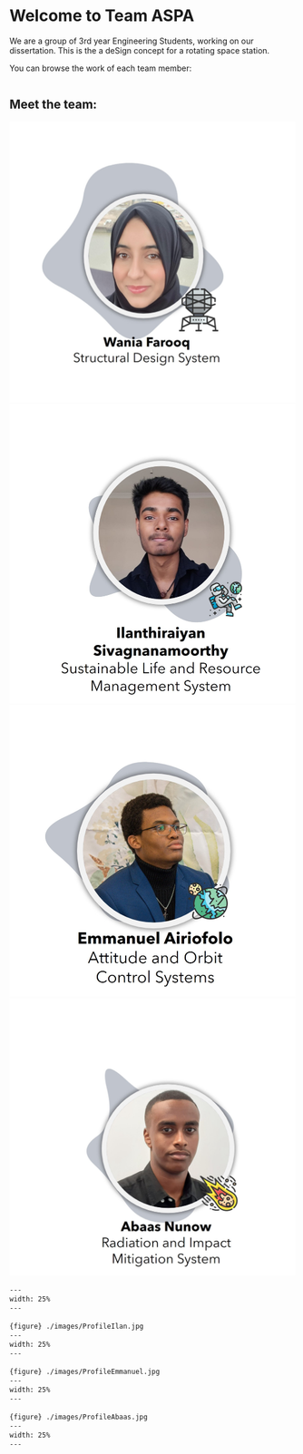 # Welcome to Team ASPA

We are a group of 3rd year Engineering Students, working on our dissertation. This is the a deSign concept for a rotating space station. 

You can browse the work of each team member:

```{tableofcontents}
```

## Meet the team:

![Figure 2](images/ProfileWania.jpg)
![Figure 3](images/ProfileIlan.jpg)
![Figure 4](images/ProfileEmmanuel.jpg)
![Figure 5](images/ProfileAbaas.jpg)

```{figure} ./images/ProfileWania.jpg
---
width: 25%
---

{figure} ./images/ProfileIlan.jpg
---
width: 25%
---

{figure} ./images/ProfileEmmanuel.jpg
---
width: 25%
---

{figure} ./images/ProfileAbaas.jpg
---
width: 25%
---

```
